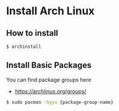 # Install Arch Linux

## How to install

```bash
$ archinstall
```

## Install Basic Packages

You can find package groups here

- <https://archlinux.org/groups/>

```bash
$ sudo pacman -Syyu {package-group-name}
```
